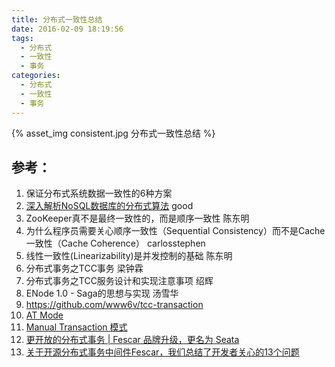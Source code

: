 ```yaml
---
title: 分布式一致性总结
date: 2016-02-09 18:19:56
tags:
  - 分布式
  - 一致性
  - 事务
categories: 
  - 分布式
  - 一致性    
  - 事务
---
```


<p></p>
<!-- more -->

{% asset_img  consistent.jpg  分布式一致性总结 %}

## 参考：

1. 保证分布式系统数据一致性的6种方案
2. [深入解析NoSQL数据库的分布式算法](https://www.csdn.net/article/2015-01-30/2823782)   good
3. ZooKeeper真不是最终一致性的，而是顺序一致性 陈东明
4. 为什么程序员需要关心顺序一致性（Sequential Consistency）而不是Cache一致性（Cache Coherence） carlosstephen
5. 线性一致性(Linearizability)是并发控制的基础 陈东明
6. 分布式事务之TCC事务 梁钟霖
7. 分布式事务之TCC服务设计和实现注意事项 绍辉
8. ENode 1.0 - Saga的思想与实现 汤雪华
9. https://github.com/www6v/tcc-transaction
10. [AT Mode](https://github.com/seata/seata/wiki/AT-Mode)
11. [Manual Transaction 模式](https://github.com/seata/seata/wiki/MT-Mode)
12. [更开放的分布式事务 | Fescar 品牌升级，更名为 Seata](https://mp.weixin.qq.com/s/S0touTyVWfolEqgFaAjLxg)
13. [关于开源分布式事务中间件Fescar，我们总结了开发者关心的13个问题](https://mp.weixin.qq.com/s/XTCZEZdmToWrETbR1GtR4g)
